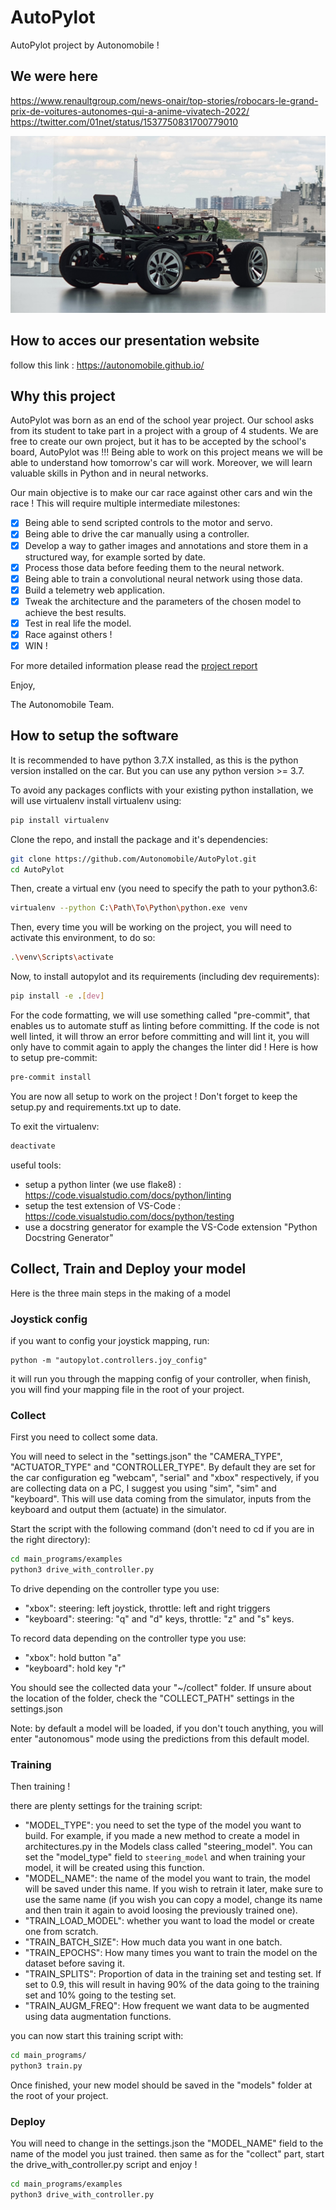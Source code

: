 # AutoPylot
AutoPylot project by Autonomobile !

## We were here
https://www.renaultgroup.com/news-onair/top-stories/robocars-le-grand-prix-de-voitures-autonomes-qui-a-anime-vivatech-2022/
https://twitter.com/01net/status/1537750831700779010

![the car](./ressources/docs/superCar.jpg)

## How to acces our presentation website

follow this link :
https://autonomobile.github.io/

## Why this project 

AutoPylot was born as an end of the school year project. Our school asks from its student to take part in a project with a group of 4 students. We are free to create our own project, but it has to be accepted by the school's board, AutoPylot was !!!
Being able to work on this project means we will be able to understand how tomorrow's car will work. Moreover, we will learn valuable skills in Python and in neural networks.

Our main objective is to make our car race against other cars and win the race !
This will require multiple intermediate milestones:

 - [x] Being able to send scripted controls to the motor and servo.
 - [x] Being able to drive the car manually using a controller.
 - [x] Develop a way to gather images and annotations and store them in a structured way, for example sorted by date.
 - [x] Process those data before feeding them to the neural network.
 - [x] Being able to train a convolutional neural network using those data.
 - [x] Build a telemetry web application.
 - [x] Tweak the architecture and the parameters of the chosen model to achieve the best results.
 - [x] Test in real life the model.
 - [x] Race against others !
 - [x] WIN !

For more detailed information please read the [project report](ressources/final-presentation/project-report/project-report.pdf) 

Enjoy,

The Autonomobile Team.


## How to setup the software

It is recommended to have python 3.7.X installed, as this is the python version installed on the car. But you can use any python version >= 3.7.

To avoid any packages conflicts with your existing python installation, we will use virtualenv
install virtualenv using:
```bash
pip install virtualenv
```

Clone the repo, and install the package and it's dependencies:
```bash
git clone https://github.com/Autonomobile/AutoPylot.git
cd AutoPylot
```
Then, create a virtual env (you need to specify the path to your python3.6:
```bash
virtualenv --python C:\Path\To\Python\python.exe venv
```
Then, every time you will be working on the project, you will need to activate this environment,
to do so:
```bash
.\venv\Scripts\activate
```

Now, to install autopylot and its requirements (including dev requirements):
```bash
pip install -e .[dev]
```

For the code formatting, we will use something called "pre-commit", that enables us to automate stuff as linting before committing. If the code is not well linted, it will throw an error before committing and will lint it, you will only have to commit again to apply the changes the linter did !
Here is how to setup pre-commit:
```bash
pre-commit install
```
You are now all setup to work on the project ! Don't forget to keep the setup.py and requirements.txt up to date.

To exit the virtualenv:
```bash
deactivate
```

useful tools:
- setup a python linter (we use flake8) : https://code.visualstudio.com/docs/python/linting
- setup the test extension of VS-Code : https://code.visualstudio.com/docs/python/testing
- use a docstring generator for example the VS-Code extension "Python Docstring Generator"

## Collect, Train and Deploy your model
Here is the three main steps in the making of a model

### Joystick config
if you want to config your joystick mapping, run:
```
python -m "autopylot.controllers.joy_config"
```
it will run you through the mapping config of your controller,
when finish, you will find your mapping file in the root of your project.

### Collect
First you need to collect some data.

You will need to select in the "settings.json" the "CAMERA_TYPE", "ACTUATOR_TYPE" and "CONTROLLER_TYPE". By default they are set for the car configuration eg "webcam", "serial" and "xbox" respectively, if you are collecting data on a PC, I suggest you using "sim", "sim" and "keyboard". This will use data coming from the simulator, inputs from the keyboard and output them (actuate) in the simulator.

Start the script with the following command (don't need to cd if you are in the right directory):
```bash
cd main_programs/examples
python3 drive_with_controller.py
```
To drive depending on the controller type you use:
- "xbox": steering: left joystick, throttle: left and right triggers
- "keyboard": steering: "q" and "d" keys, throttle: "z" and "s" keys.

To record data depending on the controller type you use:
- "xbox": hold button "a"
- "keyboard": hold key "r"

You should see the collected data your "~/collect" folder. If unsure about the location of the folder, check the "COLLECT_PATH" settings in the settings.json

Note: by default a model will be loaded, if you don't touch anything, you will enter "autonomous" mode using the predictions from this default model.

### Training
Then training !

there are plenty settings for the training script:
- "MODEL_TYPE": you need to set the type of the model you want to build. For example, if you made a new method to create a model in architectures.py in the Models class called "steering_model". You can set the "model_type" field to `steering_model` and when training your model, it will be created using this function.
- "MODEL_NAME": the name of the model you want to train, the model will be saved under this name. If you wish to retrain it later, make sure to use the same name (if you wish you can copy a model, change its name and then train it again to avoid loosing the previously trained one).
- "TRAIN_LOAD_MODEL": whether you want to load the model or create one from scratch.
- "TRAIN_BATCH_SIZE": How much data you want in one batch.
- "TRAIN_EPOCHS": How many times you want to train the model on the dataset before saving it.
- "TRAIN_SPLITS": Proportion of data in the training set and testing set. If set to 0.9, this will result in having 90% of the data going to the training set and 10% going to the testing set. 
- "TRAIN_AUGM_FREQ": How frequent we want data to be augmented using data augmentation functions.


you can now start this training script with:
```bash
cd main_programs/
python3 train.py
```
Once finished, your new model should be saved in the "models" folder at the root of your project.

### Deploy
You will need to change in the settings.json the "MODEL_NAME" field to the name of the model you just trained.
then same as for the "collect" part, start the drive_with_controller.py script and enjoy !
```bash
cd main_programs/examples
python3 drive_with_controller.py
```
